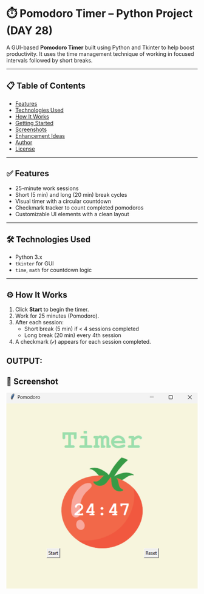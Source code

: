# ⏱️ Pomodoro Timer – Python Project (DAY 28)

A GUI-based **Pomodoro Timer** built using Python and Tkinter to help boost productivity. It uses the time management technique of working in focused intervals followed by short breaks.

---

## 📋 Table of Contents
- [Features](#features)
- [Technologies Used](#technologies-used)
- [How It Works](#how-it-works)
- [Getting Started](#getting-started)
- [Screenshots](#screenshots)
- [Enhancement Ideas](#enhancement-ideas)
- [Author](#author)
- [License](#license)

---

## ✅ Features

- 25-minute work sessions
- Short (5 min) and long (20 min) break cycles
- Visual timer with a circular countdown
- Checkmark tracker to count completed pomodoros
- Customizable UI elements with a clean layout

---

## 🛠 Technologies Used

- Python 3.x
- `tkinter` for GUI
- `time`, `math` for countdown logic

---

## ⚙️ How It Works

1. Click **Start** to begin the timer.
2. Work for 25 minutes (Pomodoro).
3. After each session:
   - Short break (5 min) if < 4 sessions completed
   - Long break (20 min) every 4th session
4. A checkmark (`✔`) appears for each session completed.

## OUTPUT:
## 📸 Screenshot

![App Screenshot](screenshot.png)



